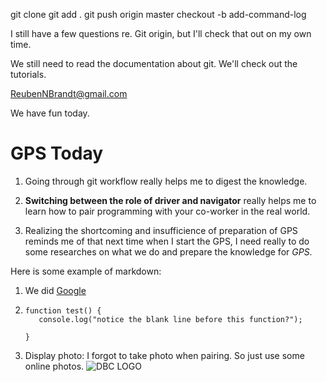git clone
git add .
git push origin master
checkout -b add-command-log

I still have a few questions re. Git origin, but I'll check that out on my own time.

We still need to read the documentation about git. We'll check out the tutorials.

ReubenNBrandt@gmail.com

We have fun today.

# GPS Today

1. Going through git workflow really helps me to digest the knowledge.

2. **Switching between the role of driver and navigator** really helps me to learn how to pair programming with your co-worker in the real world.

3. Realizing the shortcoming and insufficience of preparation of GPS reminds me of that next time when I start the GPS, I need really to do some researches on what we do and prepare the knowledge for *GPS*.

Here is some example of markdown:

1. We did [Google](https://www.google.com)

2. ```
   function test() {
      console.log("notice the blank line before this function?");

   }

3. Display photo: I forgot to take photo when pairing. So just use some online photos.
   ![DBC LOGO](https://pbs.twimg.com/profile_images/621339598258450432/fPe2ZZFt.jpg)

